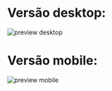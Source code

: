 
<h1> Versão desktop: </h1>

![preview desktop](https://user-images.githubusercontent.com/69219137/201401056-d22db968-d6df-492f-869b-b0a35122dcb7.png)

<h1> Versão mobile: </h1>

![preview mobile](https://user-images.githubusercontent.com/69219137/201401061-cb7b99ea-d895-48fc-ab08-d637f2a6532e.png)
